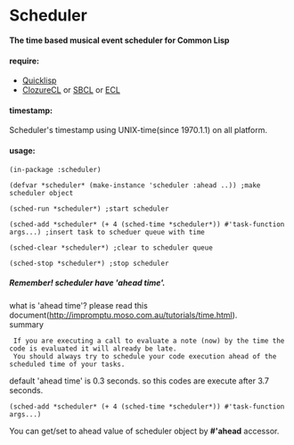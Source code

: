 # Scheduler
**The time based musical event scheduler for Common Lisp**

#### require:
  - [Quicklisp](http://www.quicklisp.org)
  - [ClozureCL](http://www.clozure.com/clozurecl.html) or [SBCL](http://www.sbcl.org) or [ECL](http://ecls.sourceforge.net)

#### timestamp:

   Scheduler's timestamp using UNIX-time(since 1970.1.1) on all platform.

#### usage:

	(in-package :scheduler)
	
	(defvar *scheduler* (make-instance 'scheduler :ahead ..)) ;make scheduler object
	
	(sched-run *scheduler*) ;start scheduler
	
	(sched-add *scheduler* (+ 4 (sched-time *scheduler*)) #'task-function args...) ;insert task to scheduer queue with time
	
	(sched-clear *scheduler*) ;clear to scheduler queue
	
	(sched-stop *scheduler*) ;stop scheduler

##### Remember! scheduler have 'ahead time'.
what is 'ahead time'? please read this document(<http://impromptu.moso.com.au/tutorials/time.html>).  
summary

	 If you are executing a call to evaluate a note (now) by the time the code is evaluated it will already be late.
	 You should always try to schedule your code execution ahead of the scheduled time of your tasks.

default 'ahead time' is 0.3 seconds. so this codes are execute after 3.7 seconds.

	(sched-add *scheduler* (+ 4 (sched-time *scheduler*)) #'task-function args...)

You can get/set to ahead value of scheduler object by **#'ahead** accessor. 


